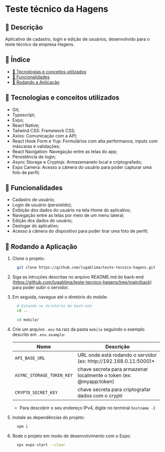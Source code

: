 # Teste técnico da Hagens

## 📌 Descrição

Aplicativo de cadastro, login e edição de usuários, desenvolvido para o teste técnico da empresa Hagens. 

## 📑 Índice

- [🧰 Tecnologias e conceitos utilizados](#-tecnologias-e-conceitos-utilizados)
- [🧭 Funcionalidades](#funcionalidades)
- [🚀 Rodando a Aplicação](#-rodando-a-aplicação)

## 🧰 Tecnologias e conceitos utilizados

- Git;
- Typescript;
- Expo;
- React Native;
- Tailwind CSS: Framework CSS;
- Axios: Comunicação com a API;
- React Hook Form e Yup: Formulários com alta performance, inputs com máscaras e validações;
- React Navigation: Navegação entre as telas do app;
- Persistência de login;
- Async Storage e Cryptojs: Armazemaneto local e criptografado;
- Expo Camera: Acesso a câmera do usuário para poder capturar uma foto de perfil;

## 🧭 Funcionalidades

- Cadastro de usuário;
- Login de usuário (persistido);
- Exibição dos dados do usuário na tela Home do aplicativo;
- Navegação entre as telas por meio de um menu lateral;
- Edição dos dados do usuário;
- Deslogar do aplicativo;  
- Acesso à câmera do dispositivo para poder tirar uma foto de perfil;    

## 🚀 Rodando a Aplicação
  
1. Clone o projeto:

    ```bash
      git clone https://github.com/lugablima/teste-tecnico-hagens.git
    ```

2. Siga as intruções descritas no arquivo README.md do back-end (<a href="https://github.com/lugablima/teste-tecnico-hagens/tree/main/back">https://github.com/lugablima/teste-tecnico-hagens/tree/main/back</a>) para poder subir o servidor.

3. Em seguida, navegue até o diretório do mobile:

    ```bash
      # Estando no diretório do back-end
      cd ..
      
      cd mobile/
    ```

5. Crie um arquivo `.env` na raiz da pasta `mobile` seguindo o exemplo descrito em `.env.example`:

    | Nome                 | Descrição                                                               |
    |--------------------- |------------------------------------------------------------------------ |
    | `API_BASE_URL`            | URL onde está rodando o servidor (ex: hhtp://192.168.0.11:5000)*   |
    | `ASYNC_STORAGE_TOKEN_KEY` | chave secreta para armazenar localmente o token (ex: @myapp:token) |
    | `CRYPTO_SECRET_KEY`       | chave secreta para criptografar dados com o cryptr                 |

    - Para descobrir o seu endereço IPv4, digite no terminal `hostname -I` 

3. Instale as dependências do projeto:

    ```bash
      npm i
    ```

4. Rode o projeto em modo de desenvolvimento com o Expo:

    ```bash
      npx expo start --clear
    ```
    
